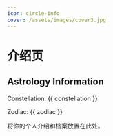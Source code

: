 ```yaml
---
icon: circle-info
cover: /assets/images/cover3.jpg
---
```


# 介绍页

<div>
  <h2>Astrology Information</h2>
  <p>Constellation: {{ constellation }}</p>
  <p>Zodiac: {{ zodiac }}</p>
</div>

将你的个人介绍和档案放置在此处。

<script setup>
import { ref, onMounted } from 'vue';

const constellation = ref('');
const zodiac = ref('');

/**
 * Calculates astrology information based on date of birth.
 * @param {Date} dateOfBirth - The date of birth.
 * @returns {object} An object containing constellation and zodiac information.
 */
function calculateAstrology(dateOfBirth) {
  // Replace with your own algorithm
  return {
    constellation: 'Aries',
    zodiac: 'Dragon',
  };
}

onMounted(() => {
  const astrologyInfo = calculateAstrology(new Date()); // Use current date for testing
  constellation.value = astrologyInfo.constellation;
  zodiac.value = astrologyInfo.zodiac;
});
</script>
